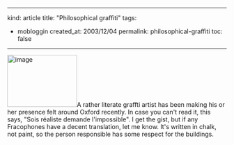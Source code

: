 -----
kind: article
title: "Philosophical graffiti"
tags:
- mobloggin
created_at: 2003/12/04
permalink: philosophical-graffiti
toc: false
-----

<p class="img-shadow"><img src="http://www.rousette.org.uk/images/uploads/graffiti.jpg" border="0" alt="image" name="image" width="160" height="120" />A rather literate graffti artist has been making his or her presence felt around Oxford recently. In case you can't read it, this says, "Sois r&eacute;aliste demande l'impossible". I get the gist, but if any Fracophones have a decent translation, let me know. It's written in chalk, not paint, so the person responsible has some respect for the buildings.</p>


